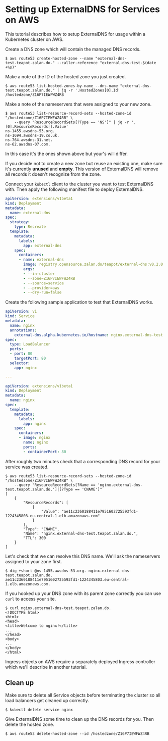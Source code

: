 # Setting up ExternalDNS for Services on AWS

This tutorial describes how to setup ExternalDNS for usage within a Kubernetes cluster on AWS.

Create a DNS zone which will contain the managed DNS records.

```console
$ aws route53 create-hosted-zone --name "external-dns-test.teapot.zalan.do." --caller-reference "external-dns-test-$(date +%s)"
```

Make a note of the ID of the hosted zone you just created.

```console
$ aws route53 list-hosted-zones-by-name --dns-name "external-dns-test.teapot.zalan.do." | jq -r '.HostedZones[0].Id'
/hostedzone/Z16P7IEWFWZ4RB
```

Make a note of the nameservers that were assigned to your new zone.

```console
$ aws route53 list-resource-record-sets --hosted-zone-id "/hostedzone/Z16P7IEWFWZ4RB" \
    --query "ResourceRecordSets[?Type == 'NS']" | jq -r '.[0].ResourceRecords[].Value'
ns-1455.awsdns-53.org.
ns-1694.awsdns-19.co.uk.
ns-764.awsdns-31.net.
ns-62.awsdns-07.com.
```

In this case it's the ones shown above but your's will differ.

If you decide not to create a new zone but reuse an existing one, make sure it's currently **unused** and **empty**. This version of ExternalDNS will remove all records it doesn't recognize from the zone.

Connect your `kubectl` client to the cluster you want to test ExternalDNS with.
Then apply the following manifest file to deploy ExternalDNS.

```yaml
apiVersion: extensions/v1beta1
kind: Deployment
metadata:
  name: external-dns
spec:
  strategy:
    type: Recreate
  template:
    metadata:
      labels:
        app: external-dns
    spec:
      containers:
      - name: external-dns
        image: registry.opensource.zalan.do/teapot/external-dns:v0.2.0
        args:
        - --in-cluster
        - --zone=Z16P7IEWFWZ4RB
        - --source=service
        - --provider=aws
        - --dry-run=false
```

Create the following sample application to test that ExternalDNS works.

```yaml
apiVersion: v1
kind: Service
metadata:
  name: nginx
  annotations:
    external-dns.alpha.kubernetes.io/hostname: nginx.external-dns-test.teapot.zalan.do.
spec:
  type: LoadBalancer
  ports:
  - port: 80
    targetPort: 80
  selector:
    app: nginx

---

apiVersion: extensions/v1beta1
kind: Deployment
metadata:
  name: nginx
spec:
  template:
    metadata:
      labels:
        app: nginx
    spec:
      containers:
      - image: nginx
        name: nginx
        ports:
        - containerPort: 80
```

After roughly two minutes check that a corresponding DNS record for your service was created.

```console
$ aws route53 list-resource-record-sets --hosted-zone-id "/hostedzone/Z16P7IEWFWZ4RB" \
    --query "ResourceRecordSets[?Name == 'nginx.external-dns-test.teapot.zalan.do.']|[?Type == 'CNAME']"
[
    {
        "ResourceRecords": [
            {
                "Value": "ae11c2360188411e7951602725593fd1-1224345803.eu-central-1.elb.amazonaws.com"
            }
        ],
        "Type": "CNAME",
        "Name": "nginx.external-dns-test.teapot.zalan.do.",
        "TTL": 300
    }
]
```

Let's check that we can resolve this DNS name. We'll ask the nameservers assigned to your zone first.

```console
$ dig +short @ns-1455.awsdns-53.org. nginx.external-dns-test.teapot.zalan.do.
ae11c2360188411e7951602725593fd1-1224345803.eu-central-1.elb.amazonaws.com.
```

If you hooked up your DNS zone with its parent zone correctly you can use `curl` to access your site.

```console
$ curl nginx.external-dns-test.teapot.zalan.do.
<!DOCTYPE html>
<html>
<head>
<title>Welcome to nginx!</title>
...
</head>
<body>
...
</body>
</html>
```

Ingress objects on AWS require a separately deployed Ingress controller which we'll describe in another tutorial.

## Clean up

Make sure to delete all Service objects before terminating the cluster so all load balancers get cleaned up correctly.

```console
$ kubectl delete service nginx
```

Give ExternalDNS some time to clean up the DNS records for you. Then delete the hosted zone.

```console
$ aws route53 delete-hosted-zone --id /hostedzone/Z16P7IEWFWZ4RB
```
